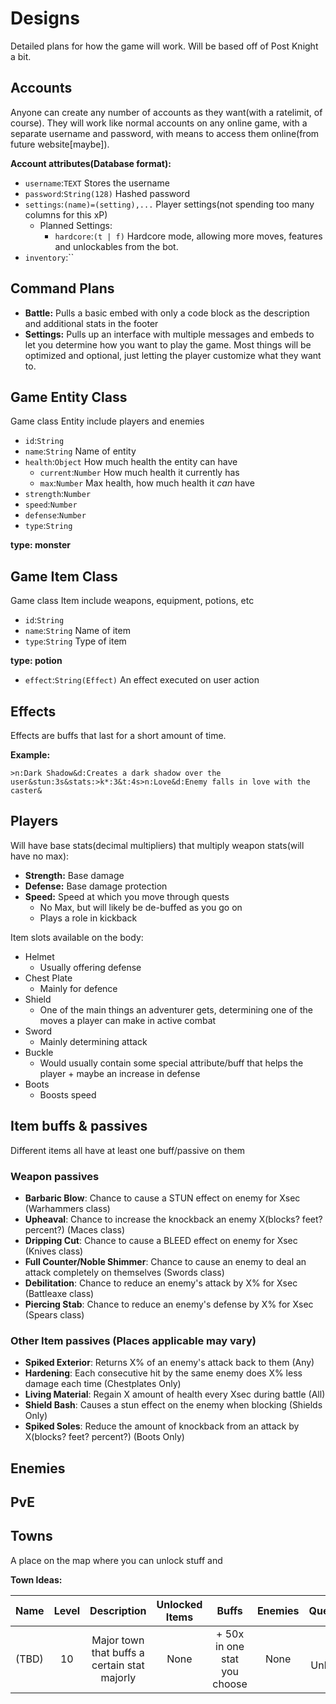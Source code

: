 # Designs

Detailed plans for how the game will work. Will be based off of Post Knight a bit.

## Accounts

Anyone can create any number of accounts as they want(with a ratelimit, of course). They will work like normal accounts on any online game, with a separate username and password, with means to access them online(from future website[maybe]).

**Account attributes(Database format):**

- `username`:`TEXT` Stores the username
- `password`:`String(128)` Hashed password
- `settings`:`(name)=(setting),...` Player settings(not spending too many columns for this xP)
  - Planned Settings:
    - `hardcore`:`(t | f)` Hardcore mode, allowing more moves, features and unlockables from the bot.
- `inventory`:``

## Command Plans

- **Battle:** Pulls a basic embed with only a code block as the description and additional stats in the footer
- **Settings:** Pulls up an interface with multiple messages and embeds to let you determine how you want to play the game. Most things will be optimized and optional, just letting the player customize what they want to.

## Game Entity Class

Game class Entity include players and enemies

- `id`:`String` 
- `name`:`String` Name of entity
- `health`:`Object` How much health the entity can have
  - `current`:`Number` How much health it currently has
  - `max`:`Number` Max health, how much health it *can* have
- `strength`:`Number`
- `speed`:`Number`
- `defense`:`Number`
- `type`:`String`

**type: monster**

## Game Item Class

Game class Item include weapons, equipment, potions, etc

- `id`:`String` 
- `name`:`String` Name of item
- `type`:`String` Type of item

**type: potion**

- `effect`:`String(Effect)` An effect executed on user action 


## Effects

Effects are buffs that last for a short amount of time.  

**Example:**
```
>n:Dark Shadow&d:Creates a dark shadow over the user&stun:3s&stats:>k*:3&t:4s>n:Love&d:Enemy falls in love with the caster&
```

## Players

Will have base stats(decimal multipliers) that multiply weapon stats(will have no max):

- **Strength:** Base damage
- **Defense:** Base damage protection
- **Speed:** Speed at which you move through quests
  - No Max, but will likely be de-buffed as you go on
  - Plays a role in kickback

Item slots available on the body:

- Helmet
  - Usually offering defense
- Chest Plate
  - Mainly for defence
- Shield
  - One of the main things an adventurer gets, determining one of the moves a player can make in active combat
- Sword
  - Mainly determining attack
- Buckle
  - Would usually contain some special attribute/buff that helps the player + maybe an increase in defense
- Boots
  - Boosts speed

## Item buffs & passives

Different items all have at least one buff/passive on them

### Weapon passives

- **Barbaric Blow**: Chance to cause a STUN effect on enemy for Xsec (Warhammers class)
- **Upheaval**: Chance to increase the knockback an enemy X(blocks? feet? percent?) (Maces class)
- **Dripping Cut**: Chance to cause a BLEED effect on enemy for Xsec (Knives class)
- **Full Counter/Noble Shimmer**: Chance to cause an enemy to deal an attack completely on themselves (Swords class)
- **Debilitation**: Chance to reduce an enemy's attack by X% for Xsec (Battleaxe class)
- **Piercing Stab**: Chance to reduce an enemy's defense by X% for Xsec (Spears class)

### Other Item passives (Places applicable may vary)

- **Spiked Exterior**: Returns X% of an enemy's attack back to them (Any)
- **Hardening**: Each consecutive hit by the same enemy does X% less damage each time (Chestplates Only)
- **Living Material**: Regain X amount of health every Xsec during battle (All)
- **Shield Bash**: Causes a stun effect on the enemy when blocking (Shields Only)
- **Spiked Soles**: Reduce the amount of knockback from an attack by X(blocks? feet? percent?) (Boots Only)

## Enemies

## PvE

## Towns

A place on the map where you can unlock stuff and 

**Town Ideas:**

| Name  | Level |                 Description                  | Unlocked Items |            Buffs             | Enemies |      Quests |
| :---- | :---: | :------------------------------------------: | :------------: | :--------------------------: | :-----: | ----------: |
| (TBD) |  10   | Major town that buffs a certain stat majorly |      None      | + 50x in one stat you choose |  None   | Stat Unlock |

